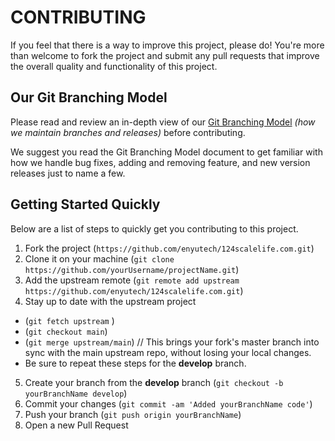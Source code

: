 # CONTRIBUTING

If you feel that there is a way to improve this project, please do! You're more than welcome to fork the project and
submit any pull requests that improve the overall quality and functionality of this project.

## Our Git Branching Model

Please read and review an in-depth view of our [Git Branching Model][gitbranchingmodel] _(how we maintain branches and
releases)_ before contributing.

We suggest you read the Git Branching Model document to get familiar with how we handle bug fixes, adding and removing
feature, and new version releases just to name a few.

## Getting Started Quickly

Below are a list of steps to quickly get you contributing to this project.

1. Fork the project (`https://github.com/enyutech/124scalelife.com.git`)
2. Clone it on your machine (`git clone https://github.com/yourUsername/projectName.git`)
3. Add the upstream remote (`git remote add upstream https://github.com/enyutech/124scalelife.com.git`)
4. Stay up to date with the upstream project

- (`git fetch upstream` )
- (`git checkout main`)
- (`git merge upstream/main`) // This brings your fork's master branch into sync with the main upstream repo, without
  losing your local changes.
- Be sure to repeat these steps for the **develop** branch.

5. Create your branch from the **develop** branch (`git checkout -b yourBranchName develop`)
6. Commit your changes (`git commit -am 'Added yourBranchName code'`)
7. Push your branch (`git push origin yourBranchName`)
8. Open a new Pull Request

[gitbranchingmodel]: ./docs/Branching_Model.md
